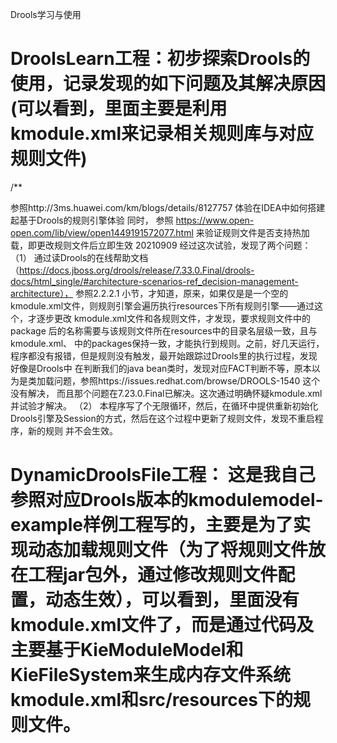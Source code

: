 
Drools学习与使用


# DroolsLearn工程：初步探索Drools的使用，记录发现的如下问题及其解决原因(可以看到，里面主要是利用kmodule.xml来记录相关规则库与对应规则文件)
/**

参照http://3ms.huawei.com/km/blogs/details/8127757 体验在IDEA中如何搭建起基于Drools的规则引擎体验
同时， 参照 https://www.open-open.com/lib/view/open1449191572077.html 来验证规则文件是否支持热加载，即更改规则文件后立即生效
20210909
经过这次试验，发现了两个问题：
（1） 通过读Drools的在线帮助文档（https://docs.jboss.org/drools/release/7.33.0.Final/drools-docs/html_single/#architecture-scenarios-ref_decision-management-architecture），
参照2.2.2.1 小节，才知道，原来，如果仅是是一个空的kmodule.xml文件，则规则引擎会遍历执行resources下所有规则引擎——通过这个，才逐步更改
kmodule.xml文件和各规则文件，才发现，要求规则文件中的package 后的名称需要与该规则文件所在resources中的目录名层级一致，且与kmodule.xml、
中的packages保持一致，才能执行到规则。之前，好几天运行，程序都没有报错，但是规则没有触发，最开始跟踪过Drools里的执行过程，发现好像是Drools中
在判断我们的java bean类时，发现对应FACT判断不等，原本以为是类加载问题，参照https://issues.redhat.com/browse/DROOLS-1540 这个没有解决，
而且那个问题在7.23.0.Final已解决。这次通过明确怀疑kmodule.xml并试验才解决。
（2） 本程序写了个无限循环，然后，在循环中提供重新初始化Drools引擎及Session的方式，然后在这个过程中更新了规则文件，发现不重启程序，新的规则
并不会生效。

# DynamicDroolsFile工程： 这是我自己参照对应Drools版本的kmodulemodel-example样例工程写的，主要是为了实现动态加载规则文件（为了将规则文件放在工程jar包外，通过修改规则文件配置，动态生效），可以看到，里面没有kmodule.xml文件了，而是通过代码及主要基于KieModuleModel和KieFileSystem来生成内存文件系统kmodule.xml和src/resources下的规则文件。
